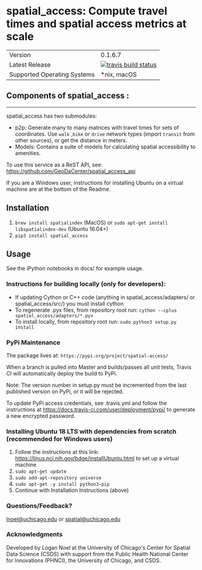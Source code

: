 

# spatial_access: Compute travel times and spatial access metrics at scale

<table>
<tr>
  <td>Version</td>
  <td>
    0.1.6.7
  </td>
</tr>    
<tr>
  <td>Latest Release</td>
  <td>
    <a href="https://travis-ci.org/GeoDaCenter/spatial_access">
    <img src="https://travis-ci.org/GeoDaCenter/spatial_access.svg?branch=master" alt="travis build status" />
  </td>
</tr>

<tr>
  <td>Supported Operating Systems</td>
  <td>
       *nix, macOS
  </td>
</tr>
</table>


## Components of spatial_access :
----
spatial_access has two submodules:
- p2p: Generate many to many matrices with travel times for sets of coordinates. Use `walk` ,`bike` or `drive` network types (import `transit` from other sources), or get the distance in meters.
- Models: Contains a suite of models for calculating spatial accessibility to amenities.
 
To use this service as a ReST API, see: https://github.com/GeoDaCenter/spatial_access_api 

If you are a Windows user, instructions for installing Ubuntu on a virtual machine are at the bottom of the Readme.


Installation 
----
1. `brew install spatialindex` (MacOS) 
or `sudo apt-get install libspatialindex-dev` (Ubuntu 16.04+)
2. `pip3 install spatial_access`


Usage
---
See the iPython notebooks in docs/ for example usage.


### Instructions for building locally (only for developers):

- If updating Cython or C++ code (anything in spatial_access/adapters/ or spatial_access/src/)
you must install cython
- To regenerate .pyx files, from repository root run: `cython --cplus spatial_access/adapters/*.pyx`
- To install locally, from repository root run: `sudo python3 setup.py install `

### PyPi Maintenance
The package lives at: `https://pypi.org/project/spatial-access/`

When a branch is pulled into Master and builds/passes all unit tests,
Travis CI will automatically deploy the build to PyPi. 

Note: The version number in setup.py must be incremented from the last published
version on PyPi, or it will be rejected.

To update PyPi access credentials, see .travis.yml and follow the instructions at https://docs.travis-ci.com/user/deployment/pypi/
to generate a new encrypted password.

### Installing Ubuntu 18 LTS with dependencies from scratch (recommended for Windows users)

1. Follow the instructions at this link: https://linus.nci.nih.gov/bdge/installUbuntu.html to set up a virtual machine
2. `sudo apt-get update`
3. `sudo add-apt-repository universe`
4. `sudo apt-get -y install python3-pip`
5. Continue with Installation Instructions (above)

### Questions/Feedback?

lnoel@uchicago.edu or spatial@uchicago.edu

### Acknowledgments

Developed by Logan Noel at the University of Chicago's Center for Spatial Data Science (CSDS) with support from the Public Health National Center for Innovations (PHNCI), the University of Chicago, and CSDS. 


